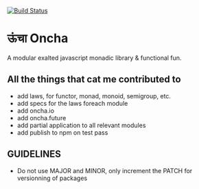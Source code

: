 [![Build Status](https://travis-ci.org/aldo-dev/oncha.svg?branch=master)](https://travis-ci.org/aldo-dev/oncha)

# ऊंचा Oncha
A modular exalted javascript monadic library & functional fun.

## All the things that cat me contributed to
- add laws, for functor, monad, monoid, semigroup, etc.
- add specs for the laws foreach module
- add oncha.io
- add oncha.future
- add partial application to all relevant modules
- add publish to npm on test pass

## GUIDELINES
- Do not use MAJOR and MINOR, only increment the PATCH for versionning of packages
